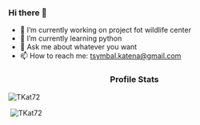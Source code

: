 ### Hi there 👋


<!-- **TKat72/TKat72** is a ✨ _special_ ✨ repository because its `README.md` (this file) appears on your GitHub profile.

Here are some ideas to get you started: -->

- 🔭 I’m currently working on project fot wildlife center 
- 🌱 I’m currently learning python
- 💬 Ask me about whatever you want 
- 📫 How to reach me: tsymbal.katena@gmail.com
<h3 align="center">Profile Stats</h3>

<p align="left"> <img src="https://komarev.com/ghpvc/?username=TKat72" alt="TKat72" /> </p>

<p>&nbsp;<img align="center" src="https://github-readme-stats.vercel.app/api?username=TKat72&show_icons=true" alt="TKat72"  /></p>


